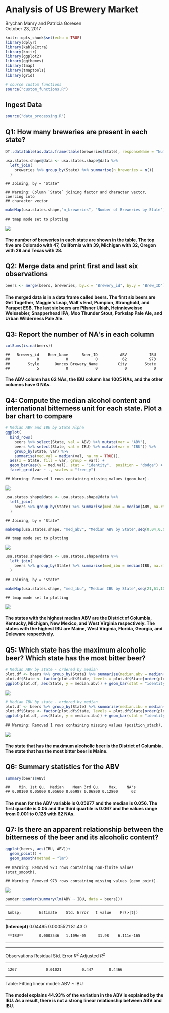# Analysis of US Brewery Market
Brychan Manry and Patricia Goresen  
October 23, 2017  


```r
knitr::opts_chunk$set(echo = TRUE)
library(dplyr)
library(kableExtra)
library(knitr)
library(ggplot2)
library(ggthemes)
library(tmap)
library(tmaptools)
library(grid)

# source custom functions
source("custom_functions.R")
```

## Ingest Data

```r
source("data_processing.R")
```

## Q1: How many breweries are present in each state?

```r
DT::datatable(as.data.frame(table(breweries$State), responseName = "Number of Breweries") %>% rename(State = Var1), rownames = FALSE)
```

<!--html_preserve--><div id="htmlwidget-8dffed11eb4bcc77caa2" style="width:100%;height:auto;" class="datatables html-widget"></div>
<script type="application/json" data-for="htmlwidget-8dffed11eb4bcc77caa2">{"x":{"filter":"none","data":[["AK","AL","AR","AZ","CA","CO","CT","DC","DE","FL","GA","HI","IA","ID","IL","IN","KS","KY","LA","MA","MD","ME","MI","MN","MO","MS","MT","NC","ND","NE","NH","NJ","NM","NV","NY","OH","OK","OR","PA","RI","SC","SD","TN","TX","UT","VA","VT","WA","WI","WV","WY"],[7,3,2,11,39,47,8,1,2,15,7,4,5,5,18,22,3,4,5,22,7,9,32,11,9,2,9,19,1,5,3,3,4,2,16,15,6,29,25,5,4,1,3,28,4,15,9,23,19,1,4]],"container":"<table class=\"display\">\n  <thead>\n    <tr>\n      <th>State<\/th>\n      <th>Number.of.Breweries<\/th>\n    <\/tr>\n  <\/thead>\n<\/table>","options":{"columnDefs":[{"className":"dt-right","targets":1}],"order":[],"autoWidth":false,"orderClasses":false},"selection":{"mode":"multiple","selected":null,"target":"row"}},"evals":[],"jsHooks":[]}</script><!--/html_preserve-->


```r
usa.states.shape@data <- usa.states.shape@data %>%
  left_join(
    breweries %>% group_by(State) %>% summarise(n_breweries = n())
  )
```

```
## Joining, by = "State"
```

```
## Warning: Column `State` joining factor and character vector, coercing into
## character vector
```

```r
makeMap(usa.states.shape,"n_breweries", "Number of Breweries by State")
```

```
## tmap mode set to plotting
```

![](Case_Study_1_-_US_Breweries_Analysis_files/figure-html/q1map-1.png)<!-- -->

#### The number of breweries in each state are shown in the table. The top five are Colorado with 47, California with 39, Michigan with 32, Oregon with 29 and Texas with 28.

## Q2: Merge data and print first and last six observations

```r
beers <- merge(beers, breweries, by.x = "Brewery_id", by.y = "Brew_ID")
```
#### The merged data is in a data frame called beers. The first six beers are Get Together, Maggie's Leap, Wall's End, Pumpion, Stronghold, and Parapet ESB. The last six beers are Pilsner Ukiah, Heinnieweisse Weissebier, Snapperhead IPA, Moo Thunder Stout, Porkslap Pale Ale, and Urban Wilderness Pale Ale.

## Q3: Report the number of NA's in each column

```r
colSums(is.na(beers))
```

```
##   Brewery_id    Beer_Name      Beer_ID          ABV          IBU 
##            0            0            0           62          973 
##        Style       Ounces Brewery_Name         City        State 
##            5            0            0            0            0
```
#### The ABV column has 62 NAs, the IBU column has 1005 NAs, and the other columns have 0 NAs.

## Q4: Compute the median alcohol content and international bitterness unit for each state. Plot a bar chart to compare

```r
# Median ABV and IBU by State Alpha
ggplot(
  bind_rows(
    beers %>% select(State, val = ABV) %>% mutate(var = "ABV"),
    beers %>% select(State, val = IBU) %>% mutate(var = "IBU")) %>%
    group_by(State, var) %>%
    summarise(med.val = median(val, na.rm = TRUE)),
  aes(x = State, fill = var, group = var)) +
  geom_bar(aes(y = med.val), stat = "identity",  position = "dodge") +
  facet_grid(var ~ ., scales = "free_y")
```

```
## Warning: Removed 1 rows containing missing values (geom_bar).
```

![](Case_Study_1_-_US_Breweries_Analysis_files/figure-html/q4-1.png)<!-- -->


```r
usa.states.shape@data <- usa.states.shape@data %>%
  left_join(
    beers %>% group_by(State) %>% summarise(med_abv = median(ABV, na.rm = TRUE))
  )
```

```
## Joining, by = "State"
```

```r
makeMap(usa.states.shape, "med_abv", "Median ABV by State",seq(0.04,0.07,.005))
```

```
## tmap mode set to plotting
```

![](Case_Study_1_-_US_Breweries_Analysis_files/figure-html/q4mapabv-1.png)<!-- -->


```r
usa.states.shape@data <- usa.states.shape@data %>%
  left_join(
    beers %>% group_by(State) %>% summarise(med_ibu = median(IBU, na.rm = TRUE))
  )
```

```
## Joining, by = "State"
```

```r
makeMap(usa.states.shape, "med_ibu", "Median IBU by State",seq(21,61,10))
```

```
## tmap mode set to plotting
```

![](Case_Study_1_-_US_Breweries_Analysis_files/figure-html/q4mapibu-1.png)<!-- -->

#### The states with the highest median ABV are the District of Columbia, Kentucky, Michigan, New Mexico, and West Virginia respectively. The states with the highest IBU are Maine, West Virginia, Florida, Georgia, and Deleware respectively.

## Q5: Which state has the maximum alcoholic beer? Which state has the most bitter beer?

```r
# Median ABV by state - ordered by median
plot.df <- beers %>% group_by(State) %>% summarise(median.abv = median(ABV, na.rm = TRUE))
plot.df$State <- factor(plot.df$State, levels = plot.df$State[order(plot.df$median.abv, decreasing = TRUE)])
ggplot(plot.df, aes(State, y = median.abv)) + geom_bar(stat = "identity")
```

![](Case_Study_1_-_US_Breweries_Analysis_files/figure-html/q5-1.png)<!-- -->

```r
# Median IBU by state - ordered by median
plot.df <- beers %>% group_by(State) %>% summarise(median.ibu = median(IBU, na.rm = TRUE))
plot.df$State <- factor(plot.df$State, levels = plot.df$State[order(plot.df$median.ibu, decreasing = TRUE)])
ggplot(plot.df, aes(State, y = median.ibu)) + geom_bar(stat = "identity")
```

```
## Warning: Removed 1 rows containing missing values (position_stack).
```

![](Case_Study_1_-_US_Breweries_Analysis_files/figure-html/q5-2.png)<!-- -->
#### The state that has the maximum alcoholic beer is the District of Columbia. The state that has the most bitter beer is Maine.

## Q6: Summary statistics for the ABV

```r
summary(beers$ABV)
```

```
##    Min. 1st Qu.  Median    Mean 3rd Qu.    Max.    NA's 
## 0.00100 0.05000 0.05600 0.05987 0.06800 0.12800      62
```
#### The mean for the ABV variable is 0.05977 and the median is 0.056. The first quartile is 0.05 and the third quartile is 0.067 and the values range from 0.001 to 0.128 with 62 NAs.

## Q7: Is there an apparent relationship between the bitterness of the beer and its alcoholic content?

```r
ggplot(beers, aes(IBU, ABV))+
  geom_point() +
  geom_smooth(method = "lm")
```

```
## Warning: Removed 973 rows containing non-finite values (stat_smooth).
```

```
## Warning: Removed 973 rows containing missing values (geom_point).
```

![](Case_Study_1_-_US_Breweries_Analysis_files/figure-html/q7-1.png)<!-- -->

```r
pander::pander(summary(lm(ABV ~ IBU, data = beers)))
```


-----------------------------------------------------------------
     &nbsp;        Estimate    Std. Error   t value    Pr(>|t|)  
----------------- ----------- ------------ --------- ------------
 **(Intercept)**    0.04495    0.0005521     81.43        0      

     **IBU**       0.0003546   1.109e-05     31.98    6.111e-165 
-----------------------------------------------------------------


-------------------------------------------------------------
 Observations   Residual Std. Error   $R^2$   Adjusted $R^2$ 
-------------- --------------------- ------- ----------------
     1267             0.01021         0.447       0.4466     
-------------------------------------------------------------

Table: Fitting linear model: ABV ~ IBU


#### The model explains 44.93% of the variation in the ABV is explained by the IBU. As a result, there is not a strong linear relationship between ABV and IBU.









